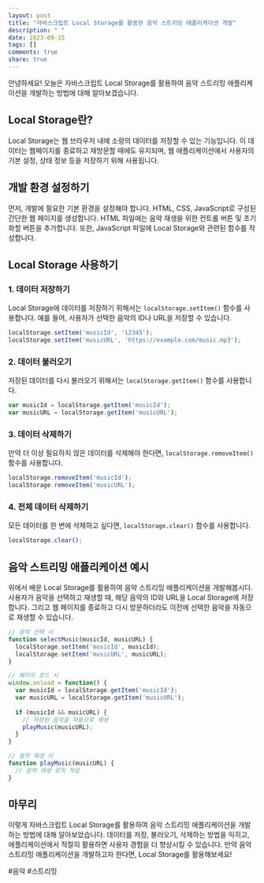 ```yaml
---
layout: post
title: "자바스크립트 Local Storage를 활용한 음악 스트리밍 애플리케이션 개발"
description: " "
date: 2023-09-15
tags: []
comments: true
share: true
---
```


안녕하세요! 오늘은 자바스크립트 Local Storage를 활용하여 음악 스트리밍 애플리케이션을 개발하는 방법에 대해 알아보겠습니다. 

## Local Storage란?

Local Storage는 웹 브라우저 내에 소량의 데이터를 저장할 수 있는 기능입니다. 이 데이터는 웹페이지를 종료하고 재방문할 때에도 유지되며, 웹 애플리케이션에서 사용자의 기본 설정, 상태 정보 등을 저장하기 위해 사용됩니다.

## 개발 환경 설정하기

먼저, 개발에 필요한 기본 환경을 설정해야 합니다. HTML, CSS, JavaScript로 구성된 간단한 웹 페이지를 생성합니다. HTML 파일에는 음악 재생을 위한 컨트롤 버튼 및 초기화할 버튼을 추가합니다. 또한, JavaScript 파일에 Local Storage와 관련된 함수를 작성합니다.

## Local Storage 사용하기

### 1. 데이터 저장하기

Local Storage에 데이터를 저장하기 위해서는 `localStorage.setItem()` 함수를 사용합니다. 예를 들어, 사용자가 선택한 음악의 ID나 URL을 저장할 수 있습니다.

```javascript
localStorage.setItem('musicId', '12345');
localStorage.setItem('musicURL', 'https://example.com/music.mp3');
```

### 2. 데이터 불러오기

저장된 데이터를 다시 불러오기 위해서는 `localStorage.getItem()` 함수를 사용합니다.

```javascript
var musicId = localStorage.getItem('musicId');
var musicURL = localStorage.getItem('musicURL');
```

### 3. 데이터 삭제하기

만약 더 이상 필요하지 않은 데이터를 삭제해야 한다면, `localStorage.removeItem()` 함수를 사용합니다.

```javascript
localStorage.removeItem('musicId');
localStorage.removeItem('musicURL');
```

### 4. 전체 데이터 삭제하기

모든 데이터를 한 번에 삭제하고 싶다면, `localStorage.clear()` 함수를 사용합니다.

```javascript
localStorage.clear();
```

## 음악 스트리밍 애플리케이션 예시

위에서 배운 Local Storage를 활용하여 음악 스트리밍 애플리케이션을 개발해봅시다. 사용자가 음악을 선택하고 재생할 때, 해당 음악의 ID와 URL을 Local Storage에 저장합니다. 그리고 웹 페이지를 종료하고 다시 방문하더라도 이전에 선택한 음악을 자동으로 재생할 수 있습니다.

```javascript
// 음악 선택 시
function selectMusic(musicId, musicURL) {
  localStorage.setItem('musicId', musicId);
  localStorage.setItem('musicURL', musicURL);
}

// 페이지 로드 시
window.onload = function() {
  var musicId = localStorage.getItem('musicId');
  var musicURL = localStorage.getItem('musicURL');
  
  if (musicId && musicURL) {
    // 저장된 음악을 자동으로 재생
    playMusic(musicURL);
  }
}

// 음악 재생 시
function playMusic(musicURL) {
  // 음악 재생 로직 작성
}
```

## 마무리

이렇게 자바스크립트 Local Storage를 활용하여 음악 스트리밍 애플리케이션을 개발하는 방법에 대해 알아보았습니다. 데이터를 저장, 불러오기, 삭제하는 방법을 익히고, 애플리케이션에서 적절히 활용하면 사용자 경험을 더 향상시킬 수 있습니다. 만약 음악 스트리밍 애플리케이션을 개발하고자 한다면, Local Storage를 활용해보세요!

#음악 #스트리밍